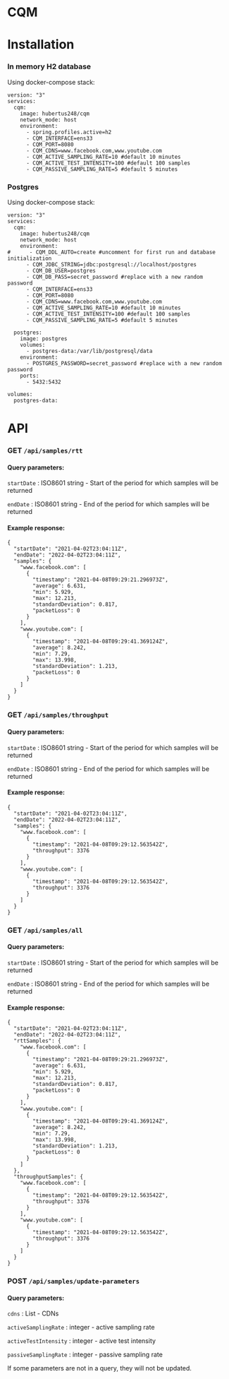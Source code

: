 # CQM


# Installation

### In memory H2 database

Using docker-compose stack:

```yml=
version: "3"
services:
  cqm:
    image: hubertus248/cqm
    network_mode: host
    environment:
      - spring.profiles.active=h2
      - CQM_INTERFACE=ens33
      - CQM_PORT=8080
      - CQM_CDNS=www.facebook.com,www.youtube.com
      - CQM_ACTIVE_SAMPLING_RATE=10 #default 10 minutes
      - CQM_ACTIVE_TEST_INTENSITY=100 #default 100 samples
      - CQM_PASSIVE_SAMPLING_RATE=5 #default 5 minutes
```

### Postgres

Using docker-compose stack:

```yml=
version: "3"
services:
  cqm:
    image: hubertus248/cqm
    network_mode: host
    environment:
#      - CQM_DDL_AUTO=create #uncomment for first run and database initialization
      - CQM_JDBC_STRING=jdbc:postgresql://localhost/postgres
      - CQM_DB_USER=postgres
      - CQM_DB_PASS=secret_password #replace with a new random password
      - CQM_INTERFACE=ens33
      - CQM_PORT=8080
      - CQM_CDNS=www.facebook.com,www.youtube.com
      - CQM_ACTIVE_SAMPLING_RATE=10 #default 10 minutes
      - CQM_ACTIVE_TEST_INTENSITY=100 #default 100 samples
      - CQM_PASSIVE_SAMPLING_RATE=5 #default 5 minutes
  
  postgres:
    image: postgres
    volumes:
      - postgres-data:/var/lib/postgresql/data
    environment:
      - POSTGRES_PASSWORD=secret_password #replace with a new random password
    ports:
      - 5432:5432
      
volumes:
  postgres-data:
```

# API


### GET `/api/samples/rtt`

#### Query parameters:

`startDate` : ISO8601 string - Start of the period for which samples will be returned

`endDate` : ISO8601 string - End of the period for which samples will be returned


#### Example response:

```json=
{
  "startDate": "2021-04-02T23:04:11Z",
  "endDate": "2022-04-02T23:04:11Z",
  "samples": {
    "www.facebook.com": [
      {
        "timestamp": "2021-04-08T09:29:21.296973Z",
        "average": 6.631,
        "min": 5.929,
        "max": 12.213,
        "standardDeviation": 0.817,
        "packetLoss": 0
      }
    ],
    "www.youtube.com": [
      {
        "timestamp": "2021-04-08T09:29:41.369124Z",
        "average": 8.242,
        "min": 7.29,
        "max": 13.998,
        "standardDeviation": 1.213,
        "packetLoss": 0
      }
    ]
  }
}
```


### GET `/api/samples/throughput`

#### Query parameters:

`startDate` : ISO8601 string - Start of the period for which samples will be returned

`endDate` : ISO8601 string - End of the period for which samples will be returned


#### Example response:

```json=
{
  "startDate": "2021-04-02T23:04:11Z",
  "endDate": "2022-04-02T23:04:11Z",
  "samples": {
    "www.facebook.com": [
      {
        "timestamp": "2021-04-08T09:29:12.563542Z",
        "throughput": 3376
      }
    ],
    "www.youtube.com": [
      {
        "timestamp": "2021-04-08T09:29:12.563542Z",
        "throughput": 3376
      }
    ]
  }
}
```

### GET `/api/samples/all`

#### Query parameters:

`startDate` : ISO8601 string - Start of the period for which samples will be returned

`endDate` : ISO8601 string - End of the period for which samples will be returned


#### Example response:

```json=
{
  "startDate": "2021-04-02T23:04:11Z",
  "endDate": "2022-04-02T23:04:11Z",
  "rttSamples": {
    "www.facebook.com": [
      {
        "timestamp": "2021-04-08T09:29:21.296973Z",
        "average": 6.631,
        "min": 5.929,
        "max": 12.213,
        "standardDeviation": 0.817,
        "packetLoss": 0
      }
    ],
    "www.youtube.com": [
      {
        "timestamp": "2021-04-08T09:29:41.369124Z",
        "average": 8.242,
        "min": 7.29,
        "max": 13.998,
        "standardDeviation": 1.213,
        "packetLoss": 0
      }
    ]
  },
  "throughputSamples": {
    "www.facebook.com": [
      {
        "timestamp": "2021-04-08T09:29:12.563542Z",
        "throughput": 3376
      }
    ],
    "www.youtube.com": [
      {
        "timestamp": "2021-04-08T09:29:12.563542Z",
        "throughput": 3376
      }
    ]
  }
}
```

### POST `/api/samples/update-parameters`

#### Query parameters:

`cdns` : List - CDNs

`activeSamplingRate` : integer - active sampling rate

`activeTestIntensity` : integer - active test intensity

`passiveSamplingRate` : integer - passive sampling rate

If some parameters are not in a query, they will not be updated.